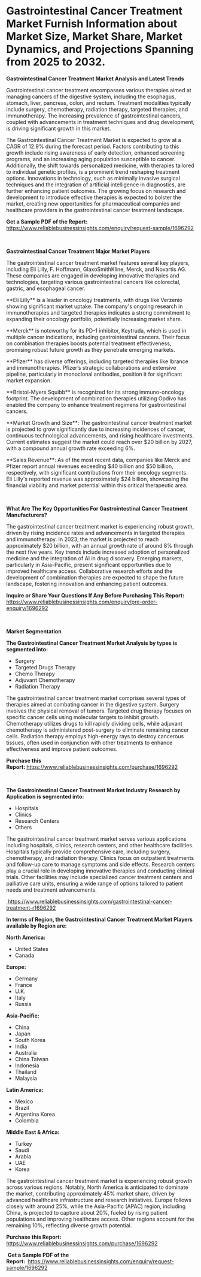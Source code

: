 <p><h1>Gastrointestinal Cancer Treatment Market Furnish Information about Market Size, Market Share, Market Dynamics, and Projections Spanning from 2025 to 2032.</h1></p><p><strong>Gastrointestinal Cancer Treatment Market Analysis and Latest Trends</strong></p>
<p><p>Gastrointestinal cancer treatment encompasses various therapies aimed at managing cancers of the digestive system, including the esophagus, stomach, liver, pancreas, colon, and rectum. Treatment modalities typically include surgery, chemotherapy, radiation therapy, targeted therapies, and immunotherapy. The increasing prevalence of gastrointestinal cancers, coupled with advancements in treatment techniques and drug development, is driving significant growth in this market.</p><p>The Gastrointestinal Cancer Treatment Market is expected to grow at a CAGR of 12.9% during the forecast period. Factors contributing to this growth include rising awareness of early detection, enhanced screening programs, and an increasing aging population susceptible to cancer. Additionally, the shift towards personalized medicine, with therapies tailored to individual genetic profiles, is a prominent trend reshaping treatment options. Innovations in technology, such as minimally invasive surgical techniques and the integration of artificial intelligence in diagnostics, are further enhancing patient outcomes. The growing focus on research and development to introduce effective therapies is expected to bolster the market, creating new opportunities for pharmaceutical companies and healthcare providers in the gastrointestinal cancer treatment landscape.</p></p>
<p><strong>Get a Sample PDF of the Report:&nbsp;</strong> <a href="https://www.reliablebusinessinsights.com/enquiry/request-sample/1696292?utm_campaign=2276&utm_medium=2&utm_source=Github&utm_content=ia&utm_term=13042025&utm_id=gastrointestinal-cancer-treatment">https://www.reliablebusinessinsights.com/enquiry/request-sample/1696292</a></p>
<p>&nbsp;</p>
<p><strong>Gastrointestinal Cancer Treatment Major Market Players</strong></p>
<p><p>The gastrointestinal cancer treatment market features several key players, including Eli Lilly, F. Hoffmann, GlaxoSmithKline, Merck, and Novartis AG. These companies are engaged in developing innovative therapies and technologies, targeting various gastrointestinal cancers like colorectal, gastric, and esophageal cancer.</p><p>**Eli Lilly** is a leader in oncology treatments, with drugs like Verzenio showing significant market uptake. The company's ongoing research in immunotherapies and targeted therapies indicates a strong commitment to expanding their oncology portfolio, potentially increasing market share.</p><p>**Merck** is noteworthy for its PD-1 inhibitor, Keytruda, which is used in multiple cancer indications, including gastrointestinal cancers. Their focus on combination therapies boosts potential treatment effectiveness, promising robust future growth as they penetrate emerging markets.</p><p>**Pfizer** has diverse offerings, including targeted therapies like Ibrance and immunotherapies. Pfizer’s strategic collaborations and extensive pipeline, particularly in monoclonal antibodies, position it for significant market expansion.</p><p>**Bristol-Myers Squibb** is recognized for its strong immuno-oncology footprint. The development of combination therapies utilizing Opdivo has enabled the company to enhance treatment regimens for gastrointestinal cancers.</p><p>**Market Growth and Size**: The gastrointestinal cancer treatment market is projected to grow significantly due to increasing incidences of cancer, continuous technological advancements, and rising healthcare investments. Current estimates suggest the market could reach over $20 billion by 2027, with a compound annual growth rate exceeding 6%.</p><p>**Sales Revenue**: As of the most recent data, companies like Merck and Pfizer report annual revenues exceeding $40 billion and $50 billion, respectively, with significant contributions from their oncology segments. Eli Lilly's reported revenue was approximately $24 billion, showcasing the financial viability and market potential within this critical therapeutic area.</p></p>
<p>&nbsp;</p>
<p><strong>What Are The Key Opportunities For Gastrointestinal Cancer Treatment Manufacturers?</strong></p>
<p><p>The gastrointestinal cancer treatment market is experiencing robust growth, driven by rising incidence rates and advancements in targeted therapies and immunotherapy. In 2023, the market is projected to reach approximately $20 billion, with an annual growth rate of around 8% through the next five years. Key trends include increased adoption of personalized medicine and the integration of AI in drug discovery. Emerging markets, particularly in Asia-Pacific, present significant opportunities due to improved healthcare access. Collaborative research efforts and the development of combination therapies are expected to shape the future landscape, fostering innovation and enhancing patient outcomes.</p></p>
<p><strong>Inquire or Share Your Questions If Any Before Purchasing This Report:</strong> <a href="https://www.reliablebusinessinsights.com/enquiry/pre-order-enquiry/1696292?utm_campaign=2276&utm_medium=2&utm_source=Github&utm_content=ia&utm_term=13042025&utm_id=gastrointestinal-cancer-treatment">https://www.reliablebusinessinsights.com/enquiry/pre-order-enquiry/1696292</a></p>
<p>&nbsp;</p>
<p><strong>Market Segmentation</strong></p>
<p><strong>The Gastrointestinal Cancer Treatment Market Analysis by types is segmented into:</strong></p>
<p><ul><li>Surgery</li><li>Targeted Drugs Therapy</li><li>Chemo Therapy</li><li>Adjuvant Chemotherapy</li><li>Radiation Therapy</li></ul></p>
<p><p>The gastrointestinal cancer treatment market comprises several types of therapies aimed at combating cancer in the digestive system. Surgery involves the physical removal of tumors. Targeted drug therapy focuses on specific cancer cells using molecular targets to inhibit growth. Chemotherapy utilizes drugs to kill rapidly dividing cells, while adjuvant chemotherapy is administered post-surgery to eliminate remaining cancer cells. Radiation therapy employs high-energy rays to destroy cancerous tissues, often used in conjunction with other treatments to enhance effectiveness and improve patient outcomes.</p></p>
<p><strong>Purchase this Report:&nbsp;</strong><a href="https://www.reliablebusinessinsights.com/purchase/1696292?utm_campaign=2276&utm_medium=2&utm_source=Github&utm_content=ia&utm_term=13042025&utm_id=gastrointestinal-cancer-treatment">https://www.reliablebusinessinsights.com/purchase/1696292</a></p>
<p>&nbsp;</p>
<p><strong>The Gastrointestinal Cancer Treatment Market Industry Research by Application is segmented into:</strong></p>
<p><ul><li>Hospitals</li><li>Clinics</li><li>Research Centers</li><li>Others</li></ul></p>
<p><p>The gastrointestinal cancer treatment market serves various applications including hospitals, clinics, research centers, and other healthcare facilities. Hospitals typically provide comprehensive care, including surgery, chemotherapy, and radiation therapy. Clinics focus on outpatient treatments and follow-up care to manage symptoms and side effects. Research centers play a crucial role in developing innovative therapies and conducting clinical trials. Other facilities may include specialized cancer treatment centers and palliative care units, ensuring a wide range of options tailored to patient needs and treatment advancements.</p></p>
<p><a href="https://www.reliablebusinessinsights.com/gastrointestinal-cancer-treatment-r1696292?utm_campaign=2276&utm_medium=2&utm_source=Github&utm_content=ia&utm_term=13042025&utm_id=gastrointestinal-cancer-treatment">&nbsp;https://www.reliablebusinessinsights.com/gastrointestinal-cancer-treatment-r1696292</a></p>
<p><strong>In terms of Region, the Gastrointestinal Cancer Treatment Market Players available by Region are:</strong></p>
<p>
    <p> <strong> North America: </strong>
        <ul>
            <li>United States</li>
            <li>Canada</li>
        </ul>
        </p> 
    <p> <strong> Europe: </strong>
        <ul>
            <li>Germany</li>
            <li>France</li>
            <li>U.K.</li>
            <li>Italy</li>
            <li>Russia</li>
        </ul>
        </p> 
    <p> <strong> Asia-Pacific: </strong>
        <ul>
            <li>China</li>
            <li>Japan</li>
            <li>South Korea</li>
            <li>India</li>
            <li>Australia</li>
            <li>China Taiwan</li>
            <li>Indonesia</li>
            <li>Thailand</li>
            <li>Malaysia</li>
        </ul>
        </p> 
    <p> <strong> Latin America: </strong>
        <ul>
            <li>Mexico</li>
            <li>Brazil</li>
            <li>Argentina Korea</li>
            <li>Colombia</li>
        </ul>
        </p> 
    <p> <strong> Middle East & Africa: </strong>
        <ul>
            <li>Turkey</li>
            <li>Saudi</li>
            <li>Arabia</li>
            <li>UAE</li>
            <li>Korea</li>
        </ul>
    </p>
    </p>
<p><p>The gastrointestinal cancer treatment market is experiencing robust growth across various regions. Notably, North America is anticipated to dominate the market, contributing approximately 45% market share, driven by advanced healthcare infrastructure and research initiatives. Europe follows closely with around 25%, while the Asia-Pacific (APAC) region, including China, is projected to capture about 20%, fueled by rising patient populations and improving healthcare access. Other regions account for the remaining 10%, reflecting diverse growth potential.</p></p>
<p><strong>Purchase this Report: </strong><a href="https://www.reliablebusinessinsights.com/purchase/1696292?utm_campaign=2276&utm_medium=2&utm_source=Github&utm_content=ia&utm_term=13042025&utm_id=gastrointestinal-cancer-treatment">https://www.reliablebusinessinsights.com/purchase/1696292</a></p>
<p>&nbsp;<strong>Get a Sample PDF of the Report:&nbsp;&nbsp;</strong><a href="https://www.reliablebusinessinsights.com/enquiry/request-sample/1696292?utm_campaign=2276&utm_medium=2&utm_source=Github&utm_content=ia&utm_term=13042025&utm_id=gastrointestinal-cancer-treatment">https://www.reliablebusinessinsights.com/enquiry/request-sample/1696292</a></p>
<p><strong></strong></p>
<p><p></p><p></p><p></p></p>